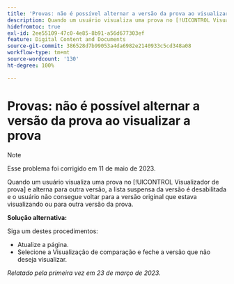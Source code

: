 ```yaml
---
title: 'Provas: não é possível alternar a versão da prova ao visualizar a prova'
description: Quando um usuário visualiza uma prova no [!UICONTROL Visualizador de prova] e alterna para outra versão, a lista suspensa da versão é desabilitada e o usuário não consegue voltar para a versão original que estava visualizando ou para outra versão da prova.
hidefromtoc: true
exl-id: 2ee55109-47c0-4e85-8b91-a56d677303ef
feature: Digital Content and Documents
source-git-commit: 386528d7b99053a4da6982e2140933c5cd348a08
workflow-type: tm+mt
source-wordcount: '130'
ht-degree: 100%

---
```


# Provas: não é possível alternar a versão da prova ao visualizar a prova


>[!NOTE]
>
>Esse problema foi corrigido em 11 de maio de 2023.

Quando um usuário visualiza uma prova no [!UICONTROL Visualizador de prova] e alterna para outra versão, a lista suspensa da versão é desabilitada e o usuário não consegue voltar para a versão original que estava visualizando ou para outra versão da prova.

**Solução alternativa:**

Siga um destes procedimentos:

* Atualize a página.
* Selecione a Visualização de comparação e feche a versão que não deseja visualizar.

_Relatado pela primeira vez em 23 de março de 2023._
